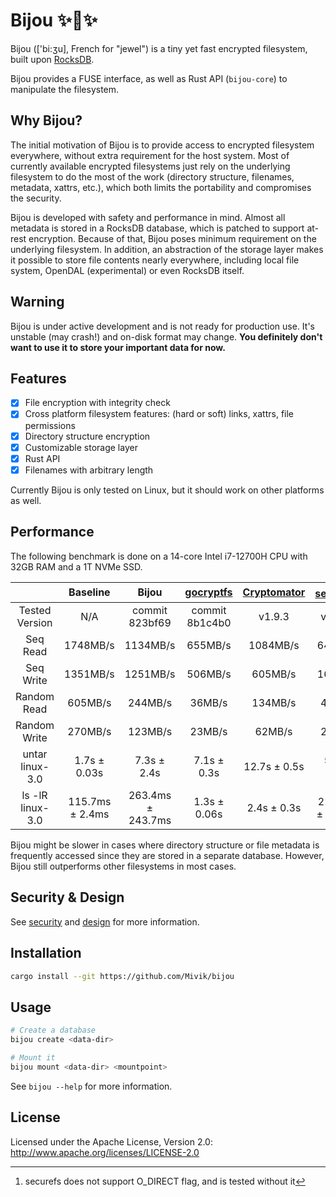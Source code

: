 # Bijou ✨💎✨

Bijou (['bi:ʒu], French for "jewel") is a tiny yet fast encrypted filesystem, built upon [RocksDB](https://github.com/facebook/rocksdb).

Bijou provides a FUSE interface, as well as Rust API (`bijou-core`) to manipulate the filesystem.

## Why Bijou?

The initial motivation of Bijou is to provide access to encrypted filesystem everywhere, without extra requirement for the host system. Most of currently available encrypted filesystems just rely on the underlying filesystem to do the most of the work (directory structure, filenames, metadata, xattrs, etc.), which both limits the portability and compromises the security.

Bijou is developed with safety and performance in mind. Almost all metadata is stored in a RocksDB database, which is patched to support at-rest encryption. Because of that, Bijou poses minimum requirement on the underlying filesystem. In addition, an abstraction of the storage layer makes it possible to store file contents nearly everywhere, including local file system, OpenDAL (experimental) or even RocksDB itself.

## **Warning**

Bijou is under active development and is not ready for production use. It's unstable (may crash!) and on-disk format may change. **You definitely don't want to use it to store your important data for now.**

## Features

- [x] File encryption with integrity check
- [x] Cross platform filesystem features: (hard or soft) links, xattrs, file permissions
- [x] Directory structure encryption
- [x] Customizable storage layer
- [x] Rust API
- [x] Filenames with arbitrary length

Currently Bijou is only tested on Linux, but it should work on other platforms as well.

## Performance

The following benchmark is done on a 14-core Intel i7-12700H CPU with 32GB RAM and a 1T NVMe SSD.

|                | Baseline |      Bijou     |    [gocryptfs](https://github.com/rfjakob/gocryptfs)   | [Cryptomator](https://cryptomator.org) | [securefs](https://github.com/netheril96/securefs)[^1] |  [encfs](https://github.com/vgough/encfs)  |
|:----------------:|:---------------:|:-----------------:|:--------------:|:------------:|:----------------:|:-----------:|
|  Tested Version  |       N/A       |   commit 823bf69  | commit 8b1c4b0 |    v1.9.3    |      v0.14.3     |    v1.9.5   |
|     Seq Read     |     1748MB/s    |      1134MB/s     |     655MB/s    |   1084MB/s   |      643MB/s     |   342MB/s   |
|     Seq Write    |     1351MB/s    |      1251MB/s     |     506MB/s    |    605MB/s   |      169MB/s     |   137MB/s   |
|    Random Read   |     605MB/s     |      244MB/s      |     36MB/s     |    134MB/s   |      42MB/s      |    26MB/s   |
|   Random Write   |     270MB/s     |      123MB/s      |     23MB/s     |    62MB/s    |      24MB/s      |    18MB/s   |
|  untar linux-3.0 |   1.7s ± 0.03s  |    7.3s ± 2.4s    |   7.1s ± 0.3s  | 12.7s ± 0.5s |    5.1s ± 0.4s   | 7.8s ± 0.3s |
| ls -lR linux-3.0 | 115.7ms ± 2.4ms | 263.4ms ± 243.7ms |  1.3s ± 0.06s  |  2.4s ± 0.3s | 220.3ms ± 17.8ms | 2.0s ± 0.2s |

[^1]: securefs does not support O_DIRECT flag, and is tested without it

Bijou might be slower in cases where directory structure or file metadata is frequently accessed since they are stored in a separate database. However, Bijou still outperforms other filesystems in most cases.

## Security & Design

See [security](docs/security.md) and [design](docs/design.md) for more information.

## Installation

```bash
cargo install --git https://github.com/Mivik/bijou
```

## Usage

```bash
# Create a database
bijou create <data-dir>

# Mount it
bijou mount <data-dir> <mountpoint>
```

See `bijou --help` for more information.

## License

Licensed under the Apache License, Version 2.0: <http://www.apache.org/licenses/LICENSE-2.0>
